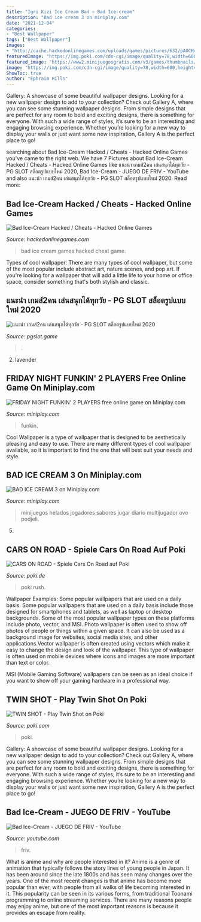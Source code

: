 ```yaml
---
title: "Igri Kizi Ice Cream Bad ~ Bad Ice-cream"
description: "Bad ice cream 3 on miniplay.com"
date: "2021-12-04"
categories:
- "Best Wallpaper"
tags: ["Best Wallpaper"]
images:
- "http://cache.hackedonlinegames.com/uploads/games/pictures/632/pAOCH4PIHL5J2.jpg"
featuredImage: "https://img.poki.com/cdn-cgi/image/quality=78,width=600,height=600,fit=cover,g=0.5x0.5,f=auto/24e4511b-b986-4616-bb89-8234483db9e0.jpg"
featured_image: "https://www2.minijuegosgratis.com/v3/games/thumbnails/238393_7_sq.jpg"
image: "https://img.poki.com/cdn-cgi/image/quality=78,width=600,height=600,fit=cover,g=0.5x0.5,f=auto/be0b8ffe90cf07238e58d1406b12d226.png"
ShowToc: true
author: "Ephraim Hills"
---
```



Gallery: A showcase of some beautiful wallpaper designs.
Looking for a new wallpaper design to add to your collection? Check out Gallery A, where you can see some stunning wallpaper designs. From simple designs that are perfect for any room to bold and exciting designs, there is something for everyone. With such a wide range of styles, it’s sure to be an interesting and engaging browsing experience. Whether you’re looking for a new way to display your walls or just want some new inspiration, Gallery A is the perfect place to go!
		
		
		
		
		
		
		
	

		
searching about Bad Ice-Cream Hacked / Cheats - Hacked Online Games you've came to the right web. We have 7 Pictures about Bad Ice-Cream Hacked / Cheats - Hacked Online Games like แนะนำ เกมส์2คน เล่นสนุกได้ทุกวัย - PG SLOT สล็อตรูปแบบใหม่ 2020, Bad Ice-Cream - JUEGO DE FRIV - YouTube and also แนะนำ เกมส์2คน เล่นสนุกได้ทุกวัย - PG SLOT สล็อตรูปแบบใหม่ 2020. Read more:
		
    
## Bad Ice-Cream Hacked / Cheats - Hacked Online Games

<img loading=lazy src="http://cache.hackedonlinegames.com/uploads/games/pictures/632/pAOCH4PIHL5J2.jpg" onerror="this.onerror=null;this.src='https://tse1.mm.bing.net/th?id=OIP.dX9FL5zRxZnI1k7y6qSvGwHaHa&amp;pid=15.1';" alt="Bad Ice-Cream Hacked / Cheats - Hacked Online Games">

_Source: hackedonlinegames.com_

>bad ice cream games hacked cheat game. 

	

Types of cool wallpaper:
There are many types of cool wallpaper, but some of the most popular include abstract art, nature scenes, and pop art. If you're looking for a wallpaper that will add a little life to your home or office space, consider something that's both stylish and classic.

    
## แนะนำ เกมส์2คน เล่นสนุกได้ทุกวัย - PG SLOT สล็อตรูปแบบใหม่ 2020

<img loading=lazy src="https://pgslot.app/wp-content/uploads/2020/06/Bad-Ice-Cream.jpg" onerror="this.onerror=null;this.src='https://tse3.mm.bing.net/th?id=OIP.ucCVdSOaOcamWV_nkiYdSQHaER&amp;pid=15.1';" alt="แนะนำ เกมส์2คน เล่นสนุกได้ทุกวัย - PG SLOT สล็อตรูปแบบใหม่ 2020">

_Source: pgslot.game_

>. 

	

2. lavender 

    
## FRIDAY NIGHT FUNKIN&#039; 2 PLAYERS Free Online Game On Miniplay.com

<img loading=lazy src="https://www2.minijuegosgratis.com/v3/games/thumbnails/238393_7_sq.jpg" onerror="this.onerror=null;this.src='https://tse2.mm.bing.net/th?id=OIP.yAMXfKKzt-gtaSisYFTyBQAAAA&amp;pid=15.1';" alt="FRIDAY NIGHT FUNKIN&#039; 2 PLAYERS free online game on Miniplay.com">

_Source: miniplay.com_

>funkin. 

	

Cool Wallpaper is a type of wallpaper that is designed to be aesthetically pleasing and easy to use. There are many different types of cool wallpaper available, so it is important to find the one that will best suit your needs and style.

    
## BAD ICE CREAM 3 On Miniplay.com

<img loading=lazy src="https://www5.minijuegosgratis.com/v3/games/thumbnails/202297_1.jpg" onerror="this.onerror=null;this.src='https://tse4.mm.bing.net/th?id=OIP.Blk0rFOb0oPd_UeSBjd6RAAAAA&amp;pid=15.1';" alt="BAD ICE CREAM 3 on Miniplay.com">

_Source: miniplay.com_

>minijuegos helados jogadores sabores jugar diario multijugador ovo podjeli. 

	

5.

    
## CARS ON ROAD - Spiele Cars On Road Auf Poki

<img loading=lazy src="https://img.poki.com/cdn-cgi/image/quality=78,width=600,height=600,fit=cover,g=0.5x0.5,f=auto/24e4511b-b986-4616-bb89-8234483db9e0.jpg" onerror="this.onerror=null;this.src='https://tse2.mm.bing.net/th?id=OIP.8QFGcFKoBW6diIQ9xzZlbwHaHa&amp;pid=15.1';" alt="CARS ON ROAD - Spiele Cars On Road auf Poki">

_Source: poki.de_

>poki rush. 

	

Wallpaper Examples: Some popular wallpapers that are used on a daily basis.
Some popular wallpapers that are used on a daily basis include those designed for smartphones and tablets, as well as laptop or desktop backgrounds. Some of the most popular wallpaper types on these platforms include photo, vector, and MSI. 
Photo wallpaper is often used to show off photos of people or things within a given space. It can also be used as a background image for websites, social media sites, and other applications.Vector wallpaper is often created using vectors which make it easy to change the design and look of the wallpaper. This type of wallpaper is often used on mobile devices where icons and images are more important than text or color. 

MSI (Mobile Gaming Software) wallpapers can be seen as an ideal choice if you want to show off your gaming hardware in a professional way.

    
## TWIN SHOT - Play Twin Shot On Poki

<img loading=lazy src="https://img.poki.com/cdn-cgi/image/quality=78,width=600,height=600,fit=cover,g=0.5x0.5,f=auto/be0b8ffe90cf07238e58d1406b12d226.png" onerror="this.onerror=null;this.src='https://tse3.mm.bing.net/th?id=OIP.5N4XLZlz3CaovB1d7ffnOAHaHa&amp;pid=15.1';" alt="TWIN SHOT - Play Twin Shot on Poki">

_Source: poki.com_

>poki. 

	

Gallery: A showcase of some beautiful wallpaper designs.
Looking for a new wallpaper design to add to your collection? Check out Gallery A, where you can see some stunning wallpaper designs. From simple designs that are perfect for any room to bold and exciting designs, there is something for everyone. With such a wide range of styles, it’s sure to be an interesting and engaging browsing experience. Whether you’re looking for a new way to display your walls or just want some new inspiration, Gallery A is the perfect place to go!





	
	
    
## Bad Ice-Cream - JUEGO DE FRIV - YouTube

<img loading=lazy src="https://i.ytimg.com/vi/96gCTK8zDiA/maxresdefault.jpg" onerror="this.onerror=null;this.src='https://tse3.mm.bing.net/th?id=OIP.rnJYvJy1n4dom_hD_2cVNQHaEK&amp;pid=15.1';" alt="Bad Ice-Cream - JUEGO DE FRIV - YouTube">

_Source: youtube.com_

>friv. 

	

What is anime and why are people interested in it?
Anime is a genre of animation that typically follows the story lines of young people in Japan. It has been around since the late 1800s and has seen many changes over the years. One of the most recent changes is that anime has become more popular than ever, with people from all walks of life becoming interested in it. This popularity can be seen in its various forms, from traditional Toonami programming to online streaming services. There are many reasons people may enjoy anime, but one of the most important reasons is because it provides an escape from reality.

